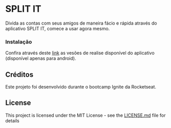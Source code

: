 # SPLIT IT

Divida as contas com seus amigos de maneira fácio e rápida através do aplicativo SPLIT IT, comece a usar agora mesmo.

### Instalação

Confira através deste [link]('https://github.com/Ispx/split.it/releases') as vesões de realise disponível do aplicativo (disponível apenas para android).

## Créditos

Este projeto foi desenvolvido durante o bootcamp Ignite da Rocketseat.

## License

This project is licensed under the MIT License - see the [LICENSE.md](LICENSE.md) file for details
